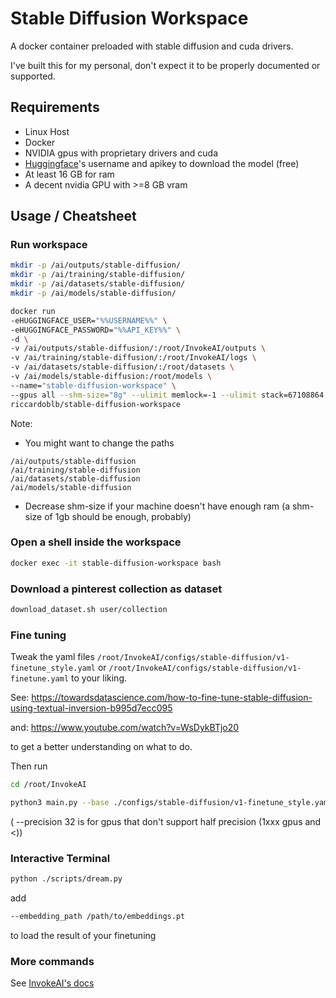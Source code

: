 # Stable Diffusion Workspace

A docker container preloaded with stable diffusion and cuda drivers.

I've built this for my personal, don't expect it to be properly documented or supported.

## Requirements
- Linux Host
- Docker
- NVIDIA gpus with proprietary drivers and cuda
- [Huggingface](https://huggingface.co/)'s username and apikey to download the model  (free)
- At least 16 GB for ram
- A decent nvidia GPU with >=8 GB vram 

## Usage / Cheatsheet

### Run workspace

```bash
mkdir -p /ai/outputs/stable-diffusion/
mkdir -p /ai/training/stable-diffusion/
mkdir -p /ai/datasets/stable-diffusion/
mkdir -p /ai/models/stable-diffusion/

docker run  
-eHUGGINGFACE_USER="%%USERNAME%%" \
-eHUGGINGFACE_PASSWORD="%%API_KEY%%" \
-d \
-v /ai/outputs/stable-diffusion/:/root/InvokeAI/outputs \
-v /ai/training/stable-diffusion/:/root/InvokeAI/logs \
-v /ai/datasets/stable-diffusion/:/root/datasets \
-v /ai/models/stable-diffusion:/root/models \
--name="stable-diffusion-workspace" \
--gpus all --shm-size="8g" --ulimit memlock=-1 --ulimit stack=67108864 \
riccardoblb/stable-diffusion-workspace
```

Note: 
- You might want to change the paths  
```
/ai/outputs/stable-diffusion
/ai/training/stable-diffusion
/ai/datasets/stable-diffusion
/ai/models/stable-diffusion
```
- Decrease shm-size if your machine doesn't have enough ram (a shm-size of 1gb should be enough, probably)


### Open a shell inside the workspace
```bash
docker exec -it stable-diffusion-workspace bash
```

### Download a pinterest collection as dataset
```bash
download_dataset.sh user/collection
```


### Fine tuning
Tweak the yaml files `/root/InvokeAI/configs/stable-diffusion/v1-finetune_style.yaml` or  `/root/InvokeAI/configs/stable-diffusion/v1-finetune.yaml` to your liking.

See: https://towardsdatascience.com/how-to-fine-tune-stable-diffusion-using-textual-inversion-b995d7ecc095

and: https://www.youtube.com/watch?v=WsDykBTjo20

to get a better understanding on what to do.

Then run

```bash
cd /root/InvokeAI

python3 main.py --base ./configs/stable-diffusion/v1-finetune_style.yaml -t --actual_resume ~/InvokeAI/models/ldm/stable-diffusion-v1/model.ckpt  -n SOMETHING --data_root ~/datasets/YOUR_DATASET --precision 32 --gpus 0,
```
( --precision 32 is for gpus that don't support half precision (1xxx gpus and <))


### Interactive Terminal
```bash
python ./scripts/dream.py 

```
add
```bash
--embedding_path /path/to/embeddings.pt
```
to load the result of your finetuning


### More commands

See [InvokeAI's docs](https://github.com/invoke-ai/InvokeAI)
